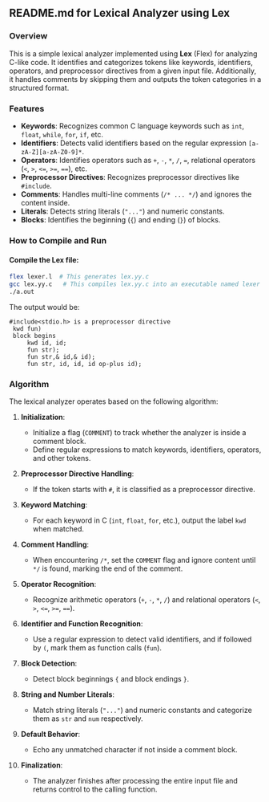## README.md for Lexical Analyzer using Lex

### Overview

This is a simple lexical analyzer implemented using **Lex** (Flex) for analyzing C-like code. It identifies and categorizes tokens like keywords, identifiers, operators, and preprocessor directives from a given input file. Additionally, it handles comments by skipping them and outputs the token categories in a structured format.

### Features

- **Keywords**: Recognizes common C language keywords such as `int`, `float`, `while`, `for`, `if`, etc.
- **Identifiers**: Detects valid identifiers based on the regular expression `[a-zA-Z][a-zA-Z0-9]*`.
- **Operators**: Identifies operators such as `+`, `-`, `*`, `/`, `=`, relational operators (`<`, `>`, `<=`, `>=`, `==`), etc.
- **Preprocessor Directives**: Recognizes preprocessor directives like `#include`.
- **Comments**: Handles multi-line comments (`/* ... */`) and ignores the content inside.
- **Literals**: Detects string literals (`"..."`) and numeric constants.
- **Blocks**: Identifies the beginning (`{`) and ending (`}`) of blocks.

### How to Compile and Run

#### **Compile the Lex file:**
   ```bash
   flex lexer.l  # This generates lex.yy.c
   gcc lex.yy.c   # This compiles lex.yy.c into an executable named lexer
   ./a.out
   ```


The output would be:

```
#include<stdio.h> is a preprocessor directive
 kwd fun)
 block begins
     kwd id, id;
     fun str);
     fun str,& id,& id);
     fun str, id, id, id op-plus id);
```

### Algorithm

The lexical analyzer operates based on the following algorithm:

1. **Initialization**: 
   - Initialize a flag (`COMMENT`) to track whether the analyzer is inside a comment block.
   - Define regular expressions to match keywords, identifiers, operators, and other tokens.

2. **Preprocessor Directive Handling**: 
   - If the token starts with `#`, it is classified as a preprocessor directive.

3. **Keyword Matching**:
   - For each keyword in C (`int`, `float`, `for`, etc.), output the label `kwd` when matched.

4. **Comment Handling**:
   - When encountering `/*`, set the `COMMENT` flag and ignore content until `*/` is found, marking the end of the comment.

5. **Operator Recognition**:
   - Recognize arithmetic operators (`+`, `-`, `*`, `/`) and relational operators (`<`, `>`, `<=`, `>=`, `==`).

6. **Identifier and Function Recognition**:
   - Use a regular expression to detect valid identifiers, and if followed by `(`, mark them as function calls (`fun`).

7. **Block Detection**:
   - Detect block beginnings `{` and block endings `}`.

8. **String and Number Literals**:
   - Match string literals (`"..."`) and numeric constants and categorize them as `str` and `num` respectively.

9. **Default Behavior**:
   - Echo any unmatched character if not inside a comment block.

10. **Finalization**:
    - The analyzer finishes after processing the entire input file and returns control to the calling function.
